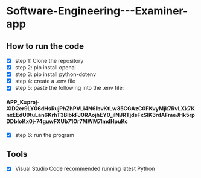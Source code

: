 # Software-Engineering---Examiner-app

## How to run the code

* [x] step 1: Clone the repository
* [x] step 2: pip install openai
* [x] step 3: pip install python-dotenv
* [x] step 4: create a .env file
* [x] step 5: paste the following into the .env file: 

#### APP_K=proj-XID2er9LY06dHsRujPhZhPVLi4N6IbvKtLw35CGAzC0FKvyMjk7RvLXk7KnxEEdU9tuLan6KrhT3BlbkFJ0RAojhEY0_ilNJRTjdsFxSIK3rdAFmeJHk5rpDDbIoKx0j-74guwFXUb71Or7MWM7lmdHpuKc
* [x]  step 6: run the program

## Tools
* [x] Visual Studio Code recommended running latest Python